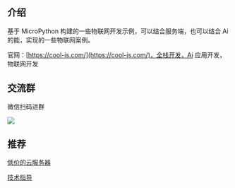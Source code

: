 ## 介绍

基于 MicroPython 构建的一些物联网开发示例，可以结合服务端，也可以结合 Ai 的能，实现的一些物联网案例。

官网：[https://cool-js.com/](https://cool-js.com/)，全栈开发，Ai 应用开发，物联网开发

## 交流群

微信扫码进群

![](https://cool-js.com/wechat.png)

## 推荐

[低价的云服务器](https://cool-js.com/ad/server.html)

[技术指导](https://cool-js.com/ad/teach.html)
